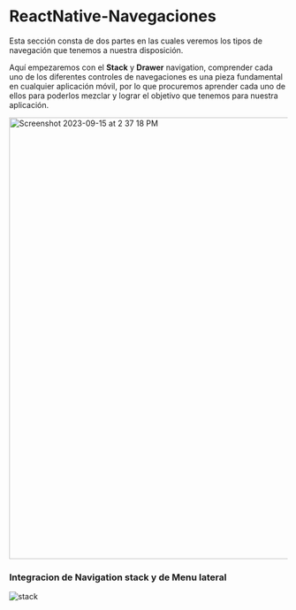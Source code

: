 # ReactNative-Navegaciones
Esta sección consta de dos partes en las cuales veremos los tipos de navegación que tenemos a nuestra disposición.

Aquí empezaremos con el **Stack** y **Drawer** navigation, comprender cada uno de los diferentes controles de navegaciones es una pieza fundamental en cualquier aplicación móvil, por lo que procuremos aprender cada uno de ellos para poderlos mezclar y lograr el objetivo que tenemos para nuestra aplicación.


<img width="798" alt="Screenshot 2023-09-15 at 2 37 18 PM" src="https://github.com/manuels-bts/ReactNative-Navegaciones/assets/116088500/381d3e37-32ee-43c8-b72e-d41d82e1ecef">


###  Integracion de Navigation stack y de Menu lateral
![stack](https://github.com/manuels-bts/ReactNative-Navegaciones/assets/116088500/79b1faa7-69e6-4413-a09b-2703c691cc35)
